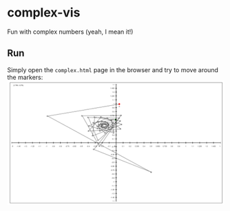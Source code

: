 # complex-vis
Fun with complex numbers (yeah, I mean it!)

## Run

Simply open the `complex.html` page in the browser and try to move around the markers:
![example.png](https://raw.githubusercontent.com/Hiestaa/complex-vis/master/docs/example.png)
